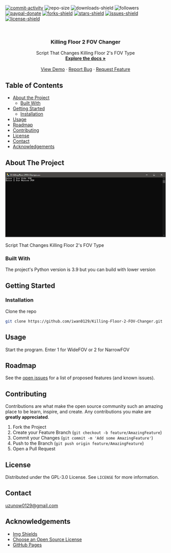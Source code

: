 [![commit-activity]][commit-url]
![repo-size]
![downloads-shield]
![followers]
[![paypal-donate]][paypal-url]
[![forks-shield]][forks-url]
[![stars-shield]][stars-url]
[![issues-shield]][issues-url]
[![license-shield]][license-url]


<!-- PROJECT LOGO -->
<br />
<p align="center">
  <!--
  <a href="https://github.com/iwan0129/Killing-Floor-2-FOV-Changer">
    <img src="images/logo.png" alt="Logo" width="80" height="80">
  </a>
  -->
  
  <h3 align="center">Killing Floor 2 FOV Changer</h3>

  <p align="center">
    Script That Changes Killing Floor 2's FOV Type
    <br />
    <a href="https://github.com/iwan0129/Killing-Floor-2-FOV-Changer"><strong>Explore the docs »</strong></a>
    <br />
    <br />
    <a href="https://github.com/iwan0129/Killing-Floor-2-FOV-Changer">View Demo</a>
    ·
    <a href="https://github.com/iwan0129/Killing-Floor-2-FOV-Changer/issues">Report Bug</a>
    ·
    <a href="https://github.com/iwan0129/Killing-Floor-2-FOV-Changer/issues">Request Feature</a>
  </p>
</p>


## Table of Contents

* [About the Project](#about-the-project)
  * [Built With](#built-with)
* [Getting Started](#getting-started)
  <!--* [Prerequisites](#prerequisites)-->
  * [Installation](#installation)
* [Usage](#usage)
* [Roadmap](#roadmap)
* [Contributing](#contributing)
* [License](#license)
* [Contact](#contact)
* [Acknowledgements](#acknowledgements)

## About The Project

![Screenshot]

Script That Changes Killing Floor 2's FOV Type

### Built With
The project's Python version is 3.9 but you can build with lower version

## Getting Started

<!-- ### Prerequisites

This is an example of how to list things you need to use the software and how to install them.
* npm
```sh
npm install npm@latest -g
```
-->
### Installation

Clone the repo
```sh
git clone https://github.com/iwan0129/Killing-Floor-2-FOV-Changer.git
```

## Usage

Start the program. Enter 1 for WideFOV or 2 for NarrowFOV

## Roadmap

See the [open issues](https://github.com/iwan0129/Killing-Floor-2-FOV-Changer/issues) for a list of proposed features (and known issues).

## Contributing

Contributions are what make the open source community such an amazing place to be learn, inspire, and create. Any contributions you make are **greatly appreciated**.

1. Fork the Project
2. Create your Feature Branch (`git checkout -b feature/AmazingFeature`)
3. Commit your Changes (`git commit -m 'Add some AmazingFeature'`)
4. Push to the Branch (`git push origin feature/AmazingFeature`)
5. Open a Pull Request

## License

Distributed under the GPL-3.0 License. See `LICENSE` for more information.

## Contact

uzunow0129@gmail.com

## Acknowledgements
* [Img Shields](https://shields.io)
* [Choose an Open Source License](https://choosealicense.com)
* [GitHub Pages](https://pages.github.com)


[contributors-shield]: https://img.shields.io/github/contributors/iwan0129/Killing-Floor-2-FOV-Changer.svg?style=for-the-badge
[contributors-url]: https://github.com/iwan0129/Killing-Floor-2-FOV-Changer/graphs/contributors
[forks-shield]: https://img.shields.io/github/forks/iwan0129/Killing-Floor-2-FOV-Changer.svg?style=for-the-badge
[forks-url]: https://github.com/iwan0129/Killing-Floor-2-FOV-Changer/network/members
[stars-shield]: https://img.shields.io/github/stars/iwan0129/Killing-Floor-2-FOV-Changer.svg?style=for-the-badge
[stars-url]: https://github.com/iwan0129/Killing-Floor-2-FOV-Changer/stargazers
[issues-shield]: https://img.shields.io/github/issues/iwan0129/Killing-Floor-2-FOV-Changer.svg?style=for-the-badge
[issues-url]: https://github.com/iwan0129/Killing-Floor-2-FOV-Changer/issues
[license-shield]: https://img.shields.io/github/license/iwan0129/Killing-Floor-2-FOV-Changer.svg?style=for-the-badge
[license-url]: https://github.com/iwan0129/Killing-Floor-2-FOV-Changer/blob/master/LICENSE
[product-screenshot]: images/screenshot.png
[repo-size]: https://img.shields.io/github/repo-size/iwan0129/Killing-Floor-2-FOV-Changer.svg?label=repository%20size&style=for-the-badge
[commit-activity]: https://img.shields.io/github/commit-activity/m/iwan0129/Killing-Floor-2-FOV-Changer.svg?style=for-the-badge
[commit-url]: https://github.com/iwan0129/Killing-Floor-2-FOV-Changer/commits/master
[followers]: https://img.shields.io/github/followers/iwan0129?style=for-the-badge
[paypal-url]: https://paypal.me/iwan0129?locale.x=en_US
[paypal-donate]: https://img.shields.io/badge/donate-PayPal-104098.svg?style=for-the-badge&logo=PayPal
[downloads-shield]: https://img.shields.io/github/downloads/iwan0129/Killing-Floor-2-FOV-Changer/total.svg?style=for-the-badge
[Screenshot]: Images/Screenshot.png

